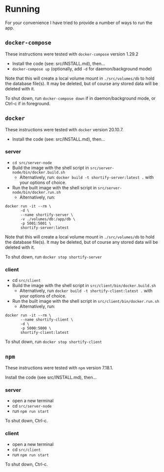# Running

For your convenience I have tried to provide a number of ways to run the app.

## `docker-compose`
These instructions were tested with `docker-compose` version 1.29.2

- Install the code (see: src/INSTALL.md), then...
- `docker-compose up` (optionally, add `-d` for daemon/background mode)

Note that this will create a local volume mount in `./src/volumes/db` to hold the database
file(s).  It may be deleted, but of course any stored data will be deleted with it.

To shut down, run `docker-compose down` if in daemon/background mode, or Ctrl-c if in foreground.

## `docker`
These instructions were tested with `docker` version 20.10.7.

- Install the code (see: src/INSTALL.md), then...

### server
- `cd src/server-node`
- Build the image with the shell script in `src/server-node/bin/docker.build.sh`
  -  Alternatively, run: `docker build -t shortify-server:latest .` with your options of choice.
- Run the built image with the shell script in `src/server-node/bin/docker.run.sh`
  - Alternatively, run:
```shell
docker run -it --rm \
       -d \
       --name shortify-server \
       -v ./volumes/db:/app/db \
       -p 5001:5001 \
       shortify-server:latest
```

Note that this will create a local volume mount in `./src/volumes/db` to hold the database
file(s).  It may be deleted, but of course any stored data will be deleted with it.

To shut down, run `docker stop shortify-server`

### client
- cd `src/client`
- Build the image with the shell script in `src/client/bin/docker.build.sh`
  - Alternatively, run `docker build -t shortify-client:latest .` with your options of choice.
- Run the built image with the shell script in `src/client/bin/docker.run.sh`
  - Alternatively, run:
```shell
docker run -it --rm \
       --name shortify-client \
       -d \
       -p 5000:5000 \
       shortify-client:latest
```

To shut down, run `docker stop shortify-client`


## `npm`
These instructions were tested with `npm` version 7.18.1.

Install the code (see src/INSTALL.md), then...

### server
- open a new terminal
- cd `src/server-node`
- run `npm run start`

To shut down, Ctrl-c.

### client
- open a new terminal
- cd `src/client`
- run `npm run start`

To shut down, Ctrl-c.